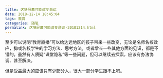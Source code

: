```yaml
---
title: 这块屏幕可能改变命运
date: 2018-12-14 18:45:04
tags: 教育
categories: 随笔
permalink: 这块屏幕可能改变命运-20181214.html
---
```


至少可以说明“教育直播”可以给边远地区的孩子带来一些改变，无论是名师名校效应，抑或名校学生的学习方法、思考方法，或者增长一些其他方面的见识，都是不错的。虽然有人质疑“课堂隐私”等一些问题，但可以继续去探索，应该有办法协调、甚至解决。 

但是受益最大的应该只有少部分人，很大一部分学生跟不上吧。


